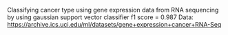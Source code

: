 Classifying cancer type using gene expression data from RNA sequencing by using gaussian support vector classifier
f1 score = 0.987
Data: https://archive.ics.uci.edu/ml/datasets/gene+expression+cancer+RNA-Seq
